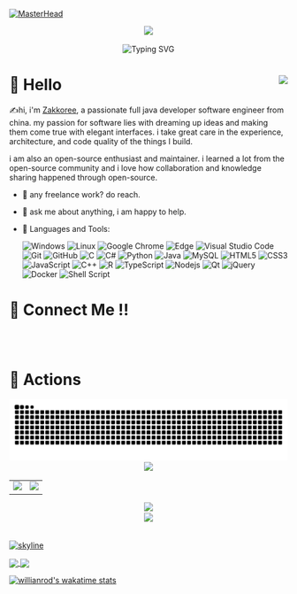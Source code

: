 [![MasterHead](https://raw.githubusercontent.com/Zakkoree/Zakkoree/main/assets/header.png)](https://github.com/Zakkoree)

<!-- 个人资料徽标 -->
<p align="center">
    <img src="https://skillicons.dev/icons?i=linux,idea,java,kubernetes,docker,hibernate,gradle,html,css,js,cloudflare,git,github,discord,nginx,redis,gitlab,py,md,mysql,postgres,stackoverflow,jenkins,vscode&perline=50" />
</p>

<!-- 动态打字效果 -->
<div align="center">
  <img src="https://readme-typing-svg.demolab.com?font=Fira+Code&size=30&pause=1000&color=00B4F7&center=true&vCenter=true&width=441&lines=👋+Hello+there;🙋+I'm+Zakkoree" alt="Typing SVG" />
</div>

#  🙋 Hello <img align="right" src="https://komarev.com/ghpvc/?username=Zakkoree&style=flat&color=brightgreen&label=profile+views" />



✍️hi, i'm [Zakkoree](https://github.com/Zakkoree), a passionate full java developer software engineer from china. my passion for software lies with dreaming up ideas and making them come true with elegant interfaces. i take great care in the experience, architecture, and code quality of the things I build.

i am also an open-source enthusiast and maintainer. i learned a lot from the open-source community and i love how collaboration and knowledge sharing happened through open-source.

- 💼 any freelance work? do reach.
- 💬 ask me about anything, i am happy to help.
- 🧰 Languages and Tools:

    ![Windows](https://img.shields.io/badge/Windows-0078D6?style=flat-square&logo=windows&logoColor=white)
    ![Linux](https://img.shields.io/badge/Linux-FCC624?style=style=flat-square&logo=linux&logoColor=black)
    ![Google Chrome](https://img.shields.io/badge/Chrome-4285F4?style=flat-square&logo=GoogleChrome&logoColor=white)
    ![Edge](https://img.shields.io/badge/Edge-0078D7?style=flat-square&logo=Microsoft-edge&logoColor=white)
    ![Visual Studio Code](https://img.shields.io/badge/-Visual%20Studio%20Code-007ACC?style=flat-square&logo=Visual%20Studio%20Code&logoColor=fff)
    ![Git](https://img.shields.io/badge/-Git-FCC624?style=flat-square&logo=git)
    ![GitHub](https://img.shields.io/badge/-GitHub-pink?style=flat-square&logo=github)
    ![C](https://img.shields.io/badge/c-%2300599C.svg?style=flat-square&logo=c&logoColor=white)
    ![C#](https://img.shields.io/badge/c%23-%23239120.svg?style=flat-square&logo=c-sharp&logoColor=white)
    ![Python](https://img.shields.io/badge/-Python-pink?style=flat-square&logo=Python)
    ![Java](https://img.shields.io/badge/-java-yellow?style=flat-square&logo=java)
    ![MySQL](https://img.shields.io/badge/mysql-%2300f.svg?style=flat-square&logo=mysql&logoColor=white)
    ![HTML5](https://img.shields.io/badge/-HTML5-E34F26?style=flat-square&logo=html5&logoColor=white)
    ![CSS3](https://img.shields.io/badge/-CSS3-1572B6?style=flat-square&logo=css3)
    ![JavaScript](https://img.shields.io/badge/-JavaScript-oringe?style=flat-square&logo=javascript)
    ![C++](https://img.shields.io/badge/-C++-00599C?style=flat-square&logo=c)
    ![R](https://img.shields.io/badge/r-%23276DC3.svg?style=flat-square&logo=r&logoColor=white)
    ![TypeScript](https://img.shields.io/badge/typescript-%23007ACC.svg?style=flat-square&logo=typescript&logoColor=white)
    ![Nodejs](https://img.shields.io/badge/-Nodejs-c0ebd?style=flat-square&logo=Node.js)
    ![Qt](https://img.shields.io/badge/Qt-%23217346.svg?style=style=flat-square&logo=Qt&logoColor=white)
    ![jQuery](https://img.shields.io/badge/jquery-%230769AD.svg?style=style=flat-square&logo=jquery&logoColor=white)
    ![Docker](https://img.shields.io/badge/-Docker-FCC624?style=flat-square&logo=docker)
    ![Shell Script](https://img.shields.io/badge/shell_script-%4285F4.svg?style=style=flat-square&logo=gnu-bash&logoColor=white)

#  🤝 Connect Me !! 




<br><br>
# 🚀 Actions

<!-- 贪吃蛇代码贡献图 -->
<div align="center"><img src="https://raw.githubusercontent.com/Zakkoree/Zakkoree/main/assets/github-contribution-grid-snake.svg"/></div>

<div align="center"><img src="https://raw.githubusercontent.com/Zakkoree/Zakkoree/main/assets/code1.gif"/></div>



<table>
  <tr>
    <td>
        <!-- GitHub 统计卡片 -->
        <img src="https://github-readme-stats.vercel.app/api?username=Zakkoree&show_icons=true&count_private=true&hide_border=true" />
    </td>
    <td>
        <!-- GitHub 连续提交代码天数记录 -->
        <img src="https://streak-stats.demolab.com/?user=Zakkoree&hide_border=true&theme=tokyonight_duo" />
    </td>
  </tr>
</table>

<!-- 统计 -->
<div align="center"><img src="https://activity-graph.herokuapp.com/graph?username=Zakkoree&theme=github" /></div>

<!-- GitHub奖杯🏆 -->
<div align="center"><img src="https://github-profile-trophy.vercel.app/?username=Zakkoree&theme=gruvbox&row=1&column=7&no-frame=true&no-bg=true" /></div>
<br>

[![skyline](https://skyline.github.com/zakkoree/2021)](https://github.com/Zakkoree)

<a href="https://github.com/anuraghazra/github-readme-stats">
  <img align="center" src="https://github-readme-stats.vercel.app/api/pin/?username=Zakkoree&repo=github-readme-stats" />
</a>
<a href="https://github.com/anuraghazra/convoychat">
  <img align="center" src="https://github-readme-stats.vercel.app/api/pin/?username=Zakkoree&repo=convoychat" />
</a>

[![willianrod's wakatime stats](https://github-readme-stats.vercel.app/api/wakatime?username=Zakkoree)](https://github.com/anuraghazra/github-readme-stats)
